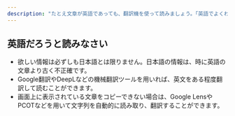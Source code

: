 ```yaml
---
description: "たとえ文章が英語であっても、翻訳機を使って読みましょう。「英語でよくわかりません」はもう通用しません。"
---
```


## 英語だろうと読みなさい
- 欲しい情報は必ずしも日本語とは限りません。日本語の情報は、時に英語の文章より古く不正確です。
- Google翻訳やDeepLなどの機械翻訳ツールを用いれば、英文をある程度翻訳して読むことができます。
- 画面上に表示されている文章をコピーできない場合は、Google LensやPCOTなどを用いて文字列を自動的に読み取り、翻訳することができます。
